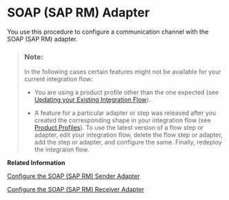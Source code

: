 <!-- loio6bd724f37f29493eb619338c94982b01 -->

# SOAP \(SAP RM\) Adapter

You use this procedure to configure a communication channel with the SOAP \(SAP RM\) adapter.

> ### Note:  
> In the following cases certain features might not be available for your current integration flow:
> 
> -   You are using a product profile other than the one expected \(see [Updating your Existing Integration Flow](updating-your-existing-integration-flow-1f9e879.md)\).
> 
> -   A feature for a particular adapter or step was released after you created the corresponding shape in your integration flow \(see [Product Profiles](product-profiles-8007daa.md)\). To use the latest version of a flow step or adapter, edit your integration flow, delete the flow step or adapter, add the step or adapter, and configure the same. Finally, redeploy the integraion flow.

**Related Information**  


[Configure the SOAP \(SAP RM\) Sender Adapter](configure-the-soap-sap-rm-sender-adapter-6962234.md "The SOAP (SAP RM) Sender Adapter exchanges messages with a sender system based on the SOAP communication protocol (1.1. and 1.2) and SAP Reliable Messaging (SAP RM) as the message protocol. SAP RM is a simplified communication protocol for asynchronous Web service communication that does not require the use of Web Service Reliable Messaging standards. A size limit for the inbound message can be configured for the sender adapter.")

[Configure the SOAP \(SAP RM\) Receiver Adapter](configure-the-soap-sap-rm-receiver-adapter-8366495.md "Exchanges messages with a receiver system based on the SOAP communication protocol and SAP Reliable Messaging (SAP RM) as the message protocol. SAP RM is a simplified communication protocol for asynchronous Web service communication that does not require the use of Web Service Reliable Messaging standards.")

